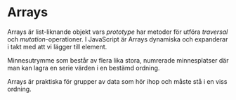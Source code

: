 # Arrays

Arrays är list-liknande objekt vars *prototype* har metoder för utföra *traversal* och *mutation*-operationer. I JavaScript är Arrays dynamiska och expanderar i takt med att vi lägger till element.

Minnes­utrymme som består av flera lika stora, numrerade minnes­platser där man kan lagra en serie värden i en bestämd ordning.

Arrays är praktiska för grupper av data som hör ihop och måste stå i en viss ordning.
